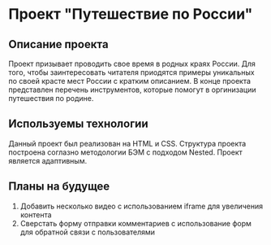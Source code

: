 # Проект "Путешествие по России"

## Описание проекта
Проект призывает проводить свое время в родных краях России. Для того, чтобы заинтересовать читателя приодятся примеры уникальных по своей красте мест России с кратким описанием.
В конце проекта представлен перечень инструментов, которые помогут в оргинизации путешествия по родине.

## Используемы технологии
Данный проект был реализован на HTML и CSS. Структура проекта построена соглазно методологии БЭМ с подходом Nested.
Проект является адаптивным.

## Планы на будущее
1. Добавить несколько видео с использованием iframe для увеличения контента
2. Сверстать форму отправки комментариев с использование форм для обратной связи с пользователями
